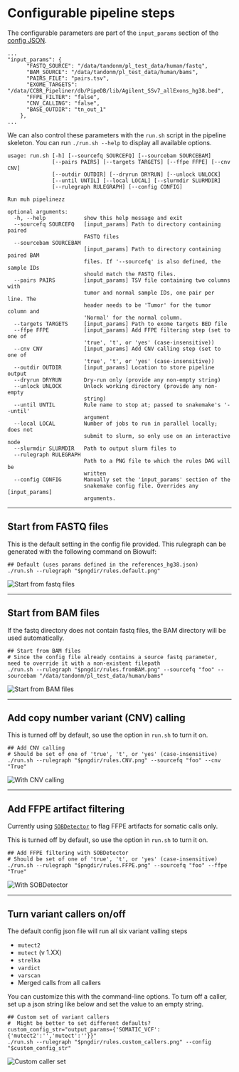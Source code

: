 # Configurable pipeline steps

The configurable parameters are part of the `input_params` section of the [config JSON](https://github.com/mtandon09/exome_pipeline_dev_mt/blob/main/config_tests/references_hg38.json).
```
...
"input_params": {
      "FASTQ_SOURCE": "/data/tandonm/pl_test_data/human/fastq",
      "BAM_SOURCE": "/data/tandonm/pl_test_data/human/bams",
      "PAIRS_FILE": "pairs.tsv",
      "EXOME_TARGETS": "/data/CCBR_Pipeliner/db/PipeDB/lib/Agilent_SSv7_allExons_hg38.bed",
      "FFPE_FILTER": "false",
      "CNV_CALLING": "false",
      "BASE_OUTDIR": "tn_out_1"
    },
...
```
We can also control these parameters with the `run.sh` script in the pipeline skeleton.  You can run `./run.sh --help` to display all available options.

```
usage: run.sh [-h] [--sourcefq SOURCEFQ] [--sourcebam SOURCEBAM]
              [--pairs PAIRS] [--targets TARGETS] [--ffpe FFPE] [--cnv CNV]
              [--outdir OUTDIR] [--dryrun DRYRUN] [--unlock UNLOCK]
              [--until UNTIL] [--local LOCAL] [--slurmdir SLURMDIR]
              [--rulegraph RULEGRAPH] [--config CONFIG]

Run muh pipelinezz

optional arguments:
  -h, --help            show this help message and exit
  --sourcefq SOURCEFQ   [input_params] Path to directory containing paired
                        FASTQ files
  --sourcebam SOURCEBAM
                        [input_params] Path to directory containing paired BAM
                        files. If '--sourcefq' is also defined, the sample IDs
                        should match the FASTQ files.
  --pairs PAIRS         [input_params] TSV file containing two columns with
                        tumor and normal sample IDs, one pair per line. The
                        header needs to be 'Tumor' for the tumor column and
                        'Normal' for the normal column.
  --targets TARGETS     [input_params] Path to exome targets BED file
  --ffpe FFPE           [input_params] Add FFPE filtering step (set to one of
                        'true', 't', or 'yes' (case-insensitive))
  --cnv CNV             [input_params] Add CNV calling step (set to one of
                        'true', 't', or 'yes' (case-insensitive))
  --outdir OUTDIR       [input_params] Location to store pipeline output
  --dryrun DRYRUN       Dry-run only (provide any non-empty string)
  --unlock UNLOCK       Unlock working directory (provide any non-empty
                        string)
  --until UNTIL         Rule name to stop at; passed to snakemake's '--until'
                        argument
  --local LOCAL         Number of jobs to run in parallel locally; does not
                        submit to slurm, so only use on an interactive node
  --slurmdir SLURMDIR   Path to output slurm files to
  --rulegraph RULEGRAPH
                        Path to a PNG file to which the rules DAG will be
                        written
  --config CONFIG       Manually set the 'input_params' section of the
                        snakemake config file. Overrides any [input_params]
                        arguments.
```

---------------------------------------------------
## Start from FASTQ files

This is the default setting in the config file provided.  This rulegraph can be generated with the following command on Biowulf:
```
## Default (uses params defined in the references_hg38.json)
./run.sh --rulegraph "$pngdir/rules.default.png"
```

![Start from fastq files](rulegraphs/rules.default.png)



---------------------------------------------------
## Start from BAM files


If the fastq directory does not contain fastq files, the BAM directory will be used automatically.
```
## Start from BAM files
# Since the config file already contains a source fastq parameter, need to override it with a non-existent filepath
./run.sh --rulegraph "$pngdir/rules.fromBAM.png" --sourcefq "foo" --sourcebam "/data/tandonm/pl_test_data/human/bams"
```

![Start from BAM files](rulegraphs/rules.fromBAM.png)




---------------------------------------------------
## Add copy number variant (CNV) calling

This is turned off by default, so use the option in `run.sh` to turn it on.
```
## Add CNV calling
# Should be set of one of 'true', 't', or 'yes' (case-insensitive)
./run.sh --rulegraph "$pngdir/rules.CNV.png" --sourcefq "foo" --cnv "True"
```

![With CNV calling](rulegraphs/rules.CNV.png)


---------------------------------------------------
## Add FFPE artifact filtering

Currently using [`SOBDetector`](https://github.com/mikdio/SOBDetector) to flag FFPE artifacts for somatic calls only. 

This is turned off by default, so use the option in `run.sh` to turn it on.
```
## Add FFPE filtering with SOBDetector
# Should be set of one of 'true', 't', or 'yes' (case-insensitive)
./run.sh --rulegraph "$pngdir/rules.FFPE.png" --sourcefq "foo" --ffpe "True"
```

![With SOBDetector](rulegraphs/rules.FFPE.png)


---------------------------------------------------
## Turn variant callers on/off

The default config json file will run all six variant valling steps
- `mutect2`
- `mutect` (v 1.XX)
- `strelka`
- `vardict`
- `varscan`
- Merged calls from all callers

You can customize this with the command-line options.  To turn off a caller, set up a json string like below and set the value to an empty string.
```
## Custom set of variant callers
#  Might be better to set different defaults?
custom_config_str="output_params={'SOMATIC_VCF':{'mutect2':'','mutect':''}}"
./run.sh --rulegraph "$pngdir/rules.custom_callers.png" --config "$custom_config_str"
```

![Custom caller set](rulegraphs/rules.custom_callers.png)


